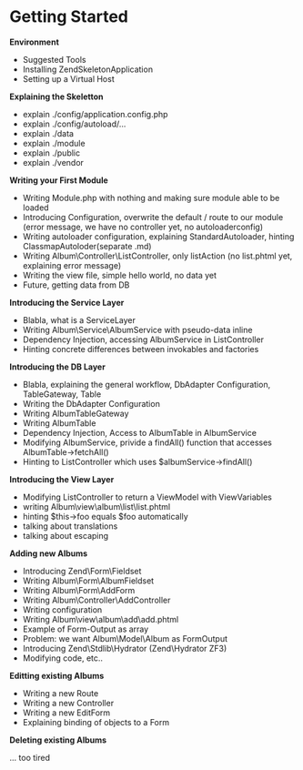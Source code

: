 Getting Started
===============

**Environment**

- Suggested Tools
- Installing ZendSkeletonApplication
- Setting up a Virtual Host

**Explaining the Skeletton**

- explain ./config/application.config.php
- explain ./config/autoload/...
- explain ./data
- explain ./module
- explain ./public
- explain ./vendor

**Writing your First Module**

- Writing Module.php with nothing and making sure module able to be loaded
- Introducing Configuration, overwrite the default / route to our module (error message, we have no controller yet, no autoloaderconfig)
- Writing autoloader configuration, explaining StandardAutoloader, hinting ClassmapAutoloder(separate .md)
- Writing Album\Controller\ListController, only listAction (no list.phtml yet, explaining error message)
- Writing the view file, simple hello world, no data yet
- Future, getting data from DB

**Introducing the Service Layer**

- Blabla, what is a ServiceLayer
- Writing Album\Service\AlbumService with pseudo-data inline
- Dependency Injection, accessing AlbumService in ListController
- Hinting concrete differences between invokables and factories

**Introducing the DB Layer**

- Blabla, explaining the general workflow, DbAdapter Configuration, TableGateway, Table
- Writing the DbAdapter Configuration
- Writing AlbumTableGateway
- Writing AlbumTable
- Dependency Injection, Access to AlbumTable in AlbumService
- Modifying AlbumService, privide a findAll() function that accesses AlbumTable->fetchAll()
- Hinting to ListController which uses $albumService->findAll()

**Introducing the View Layer**

- Modifying ListController to return a ViewModel with ViewVariables
- writing Album\view\album\list\list.phtml
- hinting $this->foo equals $foo automatically
- talking about translations
- talking about escaping

**Adding new Albums**

- Introducing Zend\Form\Fieldset
- Writing Album\Form\AlbumFieldset
- Writing Album\Form\AddForm
- Writing Album\Controller\AddController
- Writing configuration
- Writing Album\view\album\add\add.phtml
- Example of Form-Output as array
- Problem: we want Album\Model\Album as FormOutput
- Introducing Zend\Stdlib\Hydrator (Zend\Hydrator ZF3)
- Modifying code, etc..

**Editting existing Albums**

- Writing a new Route
- Writing a new Controller
- Writing a new EditForm
- Explaining binding of objects to a Form

**Deleting existing Albums**

... too tired

